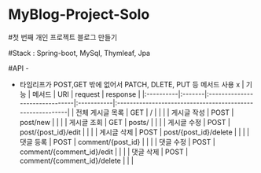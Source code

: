 # MyBlog-Project-Solo


#첫 번째 개인 프로젝트 블로그 만들기 

#Stack : Spring-boot, MySql, Thymleaf, Jpa


#API - 
- 타임리프가 POST,GET 밖에 없어서 PATCH, DLETE, PUT 등 메서드 사용 x
| 기능        | 메서드    | URI                            | request    | response                                                  |
|:----------|:-------|:-------------------------------|:-----------|:----------------------------------------------------------|
| 전체 게시글 목록 | GET    | /                             |            |      |
| 게시글 작성    | POST   | post/new                           |     |                      |
| 게시글 조회    | GET    | posts/                 |            |     |
| 게시글 수정    | POST  | post/{post_id}/edit                 |            |     |
| 게시글 삭제    | POST | post/{post_id}/delete                 |            |     |
| 댓글 등록     | POST   | comment/{post_id}                        |  |  |
| 댓글 수정     | POST  | comment/{comment_id}/edit           |            |  |
| 댓글 삭제     | POST | comment/{comment_id}/delete |            |  |
